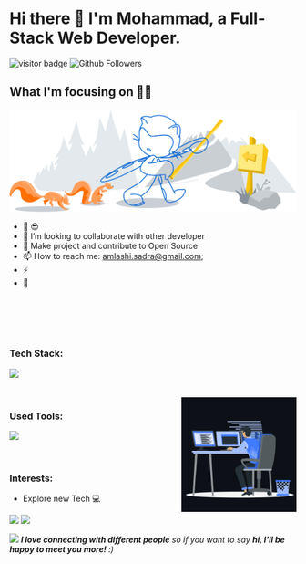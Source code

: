 # Hi there 👋 I'm Mohammad, a Full-Stack Web Developer.

![visitor badge](https://visitor-badge.laobi.icu/badge?page_id=myshuker.visitor-badge.issue.1&title=Github%20Visitors)
![Github Followers](https://img.shields.io/github/followers/myshuker?label=Github%20Connection&style=flat)

## What I'm focusing on 👨‍💻

<!-- 
<img width="55%" align="right" alt="Github" src="https://raw.githubusercontent.com/onimur/.github/master/.resources/git-header.svg" />

 -->

![alt text](https://github.com/myshuker/myshuker/blob/main/git-header.svg?raw=true)


- 🌱  😎
- 👯 I’m looking to collaborate with other developer
- 🥅  Make project and contribute to Open Source
-   📫 How to reach me: amlashi.sadra@gmail.com;
- ⚡ 
- 💼 

<br>
<br>
<br>
<br>

###  Tech Stack:


<!-- language -->

[![](https://skillicons.dev/icons?i=mysql,js,ts,html,css)]()

<br/>
<!-- coding boy -->
<img width="40%" align="right" alt="Coding Boy" src="https://github.com/myshuker/myshuker/blob/main/coding.gif" />

### Used Tools:

[![](https://skillicons.dev/icons?i=git,github,netlify,heroku,vscode)]()


<br />


### Interests:

- Explore new Tech 💻


<!-- ### My GitHub Stats: -->
<p>
  <img height="165em" src="https://github-readme-streak-stats.herokuapp.com/?user=myshuker&show_icons=true&hide_border=true&&count_private=true&include_all_commits=true"/>  
  <img height="165em" src="https://github-readme-stats.vercel.app/api?username=myshuker&show_icons=true&hide_border=true&&count_private=true&include_all_commits=true" />
</p>


<img src="https://media.giphy.com/media/LnQjpWaON8nhr21vNW/giphy.gif" width="60"> <em><b>I love connecting with different people</b> so if you want to say <b>hi, I'll be happy to meet you more!</b> :)</em>

<!-- 
![github stats](https://github-readme-stats.vercel.app/api?username=myshuker&show_icons=true)
-->